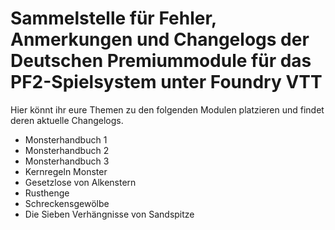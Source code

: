 # Sammelstelle für Fehler, Anmerkungen und Changelogs der Deutschen Premiummodule für das PF2-Spielsystem unter Foundry VTT
Hier könnt ihr eure Themen zu den folgenden Modulen platzieren und findet deren aktuelle Changelogs.
- Monsterhandbuch 1
- Monsterhandbuch 2
- Monsterhandbuch 3
- Kernregeln Monster
- Gesetzlose von Alkenstern
- Rusthenge
- Schreckensgewölbe
- Die Sieben Verhängnisse von Sandspitze
